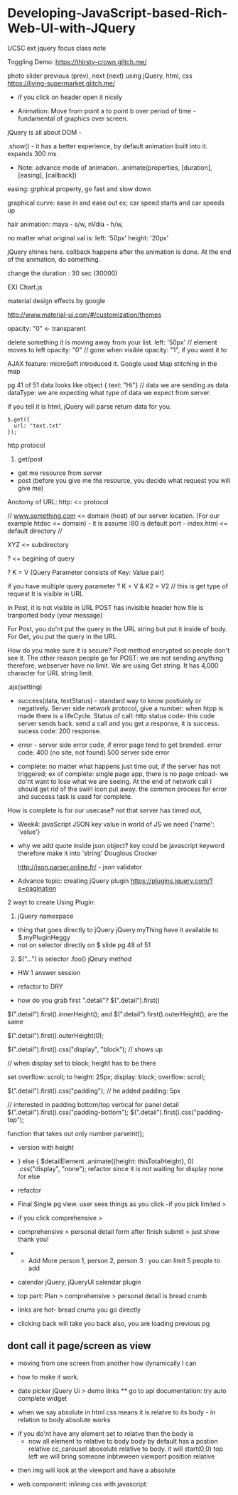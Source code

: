 # Developing-JavaScript-based-Rich-Web-UI-with-JQuery
UCSC ext jquery focus class note

Toggling Demo: 
https://thirsty-crown.glitch.me/

photo slider previous (prev), next (next) using jQuery, html, css
https://living-supermarket.glitch.me/

- if you click on header open it nicely

- Animation:  Move from point a to point b over period of time - fundamental of graphics over screen.

jQuery is all about DOM - 

.show() - it has a better experience, by default animation built into it.  expands 300 ms.

- Note: advance mode of animation.
.animate(properties, [duration], [easing], [callback])

easing: grphical property, go fast and slow down

graphical curve:  ease in and ease out 
ex; car speed starts and car speeds up

hair animation: maya - s/w, nVdia - h/w, 

no matter what original val is: left: '50px'
                                height: '20px'

jQuery shines here. callback happens after the animation is done.  At the end of the animation, do something.

change the duration : 30 sec (30000)

EX) 
Chart.js

material design effects by google

http://www.material-ui.com/#/customization/themes

opacity: "0" <- transparent

delete something it is moving away from your list.
left: '50px' // element moves to left
opacity: "0" // gone
when visible opacity: "1", if you want it to 

AJAX feature: microSoft introduced it. 
Google used Map
stitching in the map

pg 41 of 51
data looks like object
{ text: "Hi"} // data we are sending as data
dataType: we are expecting what type of data we expect from
  server.

if you tell it is html, jQuery will parse return data for you.

    $.get({
      url: "text.txt"
    });


http protocol
1) get/post
- get me resource from server
- post (before you give me the resource, you decide what request you will give me)


Anotomy of URL:
http: <= protocol

// 
www.something.com <= domain (host) of our server location. 
        (For our example
            htdoc <= domain)
            - it is assume :80 is default port
            - index.html <= default directory
//

XYZ <= subdirectory

? <= begining of query

? K = V (Query Parameter consists of Key: Value pair)  

if you have multiple query parameter
? K = V & K2 = V2 // this is get type of request It is visible in URL

in Post, it is not visible in URL
POST has invisible header how file is tranported
        body (your message)

For Post, you do'nt put the query in the URL string but put it inside of body.
For Get, you put the query in the URL

How do you make sure it is secure? Post method encrypted so people don't see it.
The other reason people go for POST: we are not sending anything therefore,
  webserver have no limit.  We are using Get string.  It has 4,000 character for URL string limit.

.ajx(setting)

- success(data, textStatus) - standard way to know postiviely or negatively. Server side network protocol, give a number: when htpp is made there is a lifeCycle.  Status of call:
http status code- this code server sends back.  send a call and you get a response, it is success.  sucess code: 200 response.

- error - server side error code, if error page tend to get branded.  error code: 400 (no site, not found)
500 server side error

- complete: no matter what happens just time out, if the server has not triggered; 
ex of complete: single page app, there is no page onload- we do'nt want to lose what we are seeing.  At the end of network call I should get rid of the swirl icon put away.  the common process for error and success task is used for complete.

How is complete is for our usecase?  not that server has timed out, 

- Week4:
javaScript JSON key value in world of JS we need 
{'name': 'value'}

- why we add quote inside json object?
  key could be javascript keyword therefore make it into 'string'
  Douglous Crocker

  http://json.parser.online.fr/ - json validator

- Advance topic: creating jQuery plugin
https://plugins.jquery.com/?s=pagination

2 wayt to create Using Plugin:
1) jQuery namespace 
- thing that goes directly to jQuery
jQuery.myThing 
have it available to $.myPluginHeggy
- not on selector directly on $
slide pg 48 of 51

2) $("...") is selector .foo() jQeury method

- HW 1 answer session
<script>
        $(".master").bind("click", function(event){
            // $("master") all master this is targeted this
            // jQuery .show() 
            //  $(this).next().show();
            
            // console.log($(this).next().css("display"));

            var detailDisplayState = $(this).next().css("display");
// if it is collapsed
            if(detailDisplayState === "none") {
              $(this).next().show();
            } else {
              $(this).next().hide();
            }

        });

</script>

- refactor to DRY

<script>
        $(".master").bind("click", function(event){
            // $("master") all master this is targeted this
            // jQuery .show() 
            //  $(this).next().show();
            
            // console.log($(this).next().css("display"));

            var detailDisplayState = $(this).next().css("display");
            var $detailElement = $(this).next();
// if it is collapsed
            if(detailDisplayState === "none") { //collapsed
              $detailElement.show();
            } else {
              $detailElement.hide();
            }

        });
</script>

- how do you grab first ".detail"?
$(".detail").first()

$(".detail").first().innerHeight(); and $(".detail").first().outerHeight(); are the same

$(".detail").first().outerHeight(0);

$(".detail").first().css("display", "block"); // shows up

// when display set to block; height has to be there

set overflow: scroll; to 
height: 25px;
display: block;
overflow: scroll;

$(".detail").first().css("padding");
// he added padding: 5px

// interested in padding bottom/top vertical for panel detail
$(".detail").first().css("padding-bottom");
$(".detail").first().css("padding-top");

<script>
 $(".master").bind("click", function(event){
            // $("master") all master this is targeted this
            // jQuery .show() 
            //  $(this).next().show();
            
            // console.log($(this).next().css("display"));

            var detailDisplayState = $(this).next().css("display");
            var $detailElement = $(this).next();
// if it is collapsed
            if(detailDisplayState === "none") { //collapsed
            // show in 5 sec
              $detailElement.show(8000);
            } else {
              $detailElement.hide();
            }

        });
</script>


function that takes out only number
parseInt();

- version with height 
<script>
/**
 *  - Include jQuery library file (Heggy: added inside of heading)
 * 
 *  - Using css, hide the detail paragraph
 *    identified by 'detail' class, from each row (Heggy: added display none on .detail)
 *
 *  - Using JavaScript and jQuery, add a click event handler
 *    to each element identified by class 'master'. The
 *    handler function will show/hide the detail paragraph
 *    for the clicked master in a toggle manner.
 */

// No need document.ready

// ?? view requirement why use class?  
// - view how they look
// apply view logic to multiple Element
// class is generated by the style requirement
// this element need same look and feel to other nextElementSibling
// - class is part of attrib of html Element
// - common to multiple Elements
// id: unique, unique look and feel/ identify differently


        // click on master, attach 
        // option1: $(".master").on("click") <-attach click event

        $(".master").bind("click", function(event){
            // $("master") all master this is targeted this
            // jQuery .show() 
            //  $(this).next().show();
            
            // console.log($(this).next().css("display"));

            var detailDisplayState = $(this).next().css("display");
            var $detailElement = $(this).next();
// if it is collapsed
            if(detailDisplayState === "none") { //collapsed

            
              // parseInt to get rid of px of 50px 
              var topPadding = parseInt($detailElement.css("padding-top"));
              var bottomPadding = parseInt($detailElement.css("padding-bottom"));
              var paragraphHeight = parseInt($detailElement.height());

              // rendered height
              var thisTotalHeight = topPadding + bottomPadding + paragraphHeight;

              // close it back up
              $detailElement.height(0);
              // show in 5 sec
            //   $detailElement.show(5000);
            //   or 
              $detailElement.css("display","block");

              // expand it using .animate() easing
              $detailElement.animate({height: thisTotalHeight}, 300);
            } else {
              $detailElement.hide();
            }

        });


</script>

-  } else {
                $detailElement
                    .animate({height: thisTotalHeight}, 0)
                    .css("display", "none");
refactor since it is not waiting for display none for else

- refactor

- Final 
Single pg view. 
user sees things as you click 
-if you pick limited >
- if you click comprehensive >
- comprehensive > personal detail form
  after finish submit > just show thank you!

- + Add More person 1, person 2, person 3 : you can limit 5 people to add

- calendar jQuery, jQueryUI calendar plugin

- top part: Plan > comprehensive > personal detail is bread crumb
- links are hot- bread crums you go directly 
- clicking back will take you back also, you are loading previous pg


## dont call it page/screen as view
- moving from one screen from another how dynamically I can
* how to make it work.
- date picker jQuery Ui > demo links
** go to api documentation: 
try auto complete widget

- when we say absolute in html
css means it is relatve to its body - in relation to body absolute works
* if you do'nt have any element set to relatve then the body is 
  * now all element to relative to body
body by default has a postion relative
cc_carousel abosolute relative to body.
it will start(0,0) top left
we will bring someone inbtwween viewport position relative
- then img will look at the viewport and have a absolute 

- web component: inlining css with javascript: 
